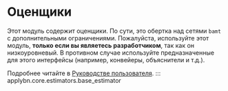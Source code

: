 # Оценщики

Этот модуль содержит оценщики. По сути, это обертка над сетями `bamt` с дополнительными ограничениями.
Пожалуйста, используйте этот модуль, **только если вы являетесь разработчиком**, так как он низкоуровневый. В противном случае используйте предназначенные для этого интерфейсы
(например, конвейеры, объяснители и т.д.).

[//]: # (todo: заменить на руководство пользователя)
Подробнее читайте в [Руководстве пользователя](../../examples/custom_estimators.md).
::: applybn.core.estimators.base_estimator